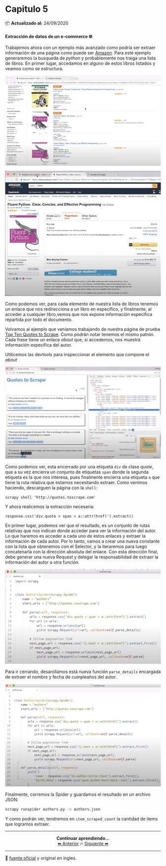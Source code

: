 # Capitulo 5

📦 **Actualizado al:** 24/09/2020


#### Extracción de datos de un e-commerce 🌐

Trabajemos ahora con un ejemplo más avanzado como podría ser extraer información de una página como puede ser [Amazon](https://www.amazon.com/). Para esté ejemplo generaremos la busqueda de *python* y probablemente nos traiga una lista de libros. En primer lugar, accedamos en alguno de estos libros listados y veamos como se estructura.

<p align="center">
    <img src="./img/1.JPG">
</p>
<p align="center">
    <img src="./img/2.JPG">
</p>

Como podemos ver, para cada elemento de nuestra lista de libros tenemos un enlace que nos redirecciona a un libro en especifico, y finalmente, al acceder a cualquier libro,vemos que nos expone información específica repartida por todo el documento. 

Volvamos al ejemplo que veniamos trabajando de nuestra página de prueba [Top Ten Quotes to Scrape](http://quotes.toscrape.com). Como podrán notar tenemos el mismo patrón. Cada frase tiene un enlace *about* que, si accedemos, nos muestrá información específica del autor.

Utilicemos las devtools para inspeccionar el elemento que compone el *about*

<p align="center">
    <img src="./img/3.JPG">
</p>

Como podemos ver, esta encerrado por una etiqueta `div` de clase *quote*, que a su vez encierra un conjunto de etiquetas `span` donde la segunda etiqueta es la que nos interesa, pues finalmente encierra una etiqueta `a` que tiene la ruta relativa que estamos necesitando extraer. Como venimos haciendo, descarguen la página con la `shell`:

```
scrapy shell 'http://quotes.toscrape.com'
```

Y ahora realicemos la extracción necesaria:

```
response.css('div.quote > span > a::attr(href)').extract()
```

En primer lugar, podemos ver que el resultado, es un conjunto de rutas relativas que nos indican donde acceder para ver la información del autor. Lo que haremos es acceder a cada uno de estos enlaces y extraer la información de cada autor. Por lo tanto, vamos a crear una nueva constante con la lista que obtenemos con el Selector, y la iteraremos para luego concatenarla con la dirección absoluta del enlace. Con esta dirección final, debe generar una nueva Request y delegar la responsabilidad de extraer la información del autor a otra función.

<p align="center">
    <img src="./img/4.JPG">
</p>

Para ir cerrando, desarollamos está nueva función `parse_details` encargada de extraer el nombre y fecha de cumpleaños del autor.

<p align="center">
    <img src="./img/5.JPG">
</p>

Finalmente, corremos la Spider y guardamos el resultado en un archivo JSON:

```bash
scrapy runspider authors.py -o authors.json
```

Y como podrán ver, tendremos en `item_scraped_count` la cantidad de items que logramos extraer.


---

<p align="center">
  <b>Continuar aprendiendo...</b>
  <br>
  <a href="../capitulo4/README.md">⬅ Anterior</a>
                    🔥
  <a href="../capitulo6/README.md">Siguiente ➡</a>
</p>

---

📌 [fuente oficial](https://www.youtube.com/watch?v=JW_FxkSohkA) y original en ingles.
